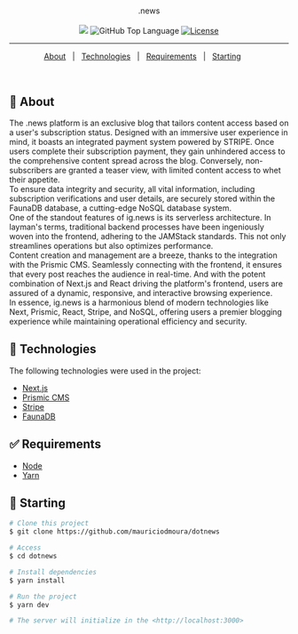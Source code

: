 <h1 align="center">

</h1>

<p align="center">
  .news 
  <br>
  <br>

  <img src="https://img.shields.io/badge/made_by-mauriciodmoura-blue">
  <img alt="GitHub Top Language" src="https://img.shields.io/github/languages/top/mauriciodmoura/dotnews">
  <a href="https://opensource.org/licenses/MIT">
    <img alt="License" src="https://img.shields.io/badge/license-MIT-blue">
  </a>

</p>

---

<p align="center">
  <a href="#dart-about">About</a> &#xa0; | &#xa0; 
  <a href="#rocket-technologies">Technologies</a> &#xa0; | &#xa0;
  <a href="#white_check_mark-requirements">Requirements</a> &#xa0; | &#xa0;
  <a href="#checkered_flag-starting">Starting</a> &#xa0; &#xa0;  &#xa0;
</p>

<br>

## :dart: About ##

The .news platform is an exclusive blog that tailors content access based on a user's subscription status. Designed with an immersive user experience in mind, it boasts an integrated payment system powered by STRIPE. Once users complete their subscription payment, they gain unhindered access to the comprehensive content spread across the blog. Conversely, non-subscribers are granted a teaser view, with limited content access to whet their appetite.
<br>
To ensure data integrity and security, all vital information, including subscription verifications and user details, are securely stored within the FaunaDB database, a cutting-edge NoSQL database system.
<br>
One of the standout features of ig.news is its serverless architecture. In layman's terms, traditional backend processes have been ingeniously woven into the frontend, adhering to the JAMStack standards. This not only streamlines operations but also optimizes performance.
<br>
Content creation and management are a breeze, thanks to the integration with the Prismic CMS. Seamlessly connecting with the frontend, it ensures that every post reaches the audience in real-time. And with the potent combination of Next.js and React driving the platform's frontend, users are assured of a dynamic, responsive, and interactive browsing experience.
<br>
In essence, ig.news is a harmonious blend of modern technologies like Next, Prismic, React, Stripe, and NoSQL, offering users a premier blogging experience while maintaining operational efficiency and security.
<br>

## :rocket: Technologies ##

The following technologies were used in the project:

- [Next.js](https://nextjs.org/)
- [Prismic CMS](https://prismic.io/)
- [Stripe](https://stripe.com/)
- [FaunaDB](https://fauna.com/)

## :white_check_mark: Requirements ##

- [Node](https://nodejs.org/en/)
- [Yarn](https://yarnpkg.com/lang/en/)

## :checkered_flag: Starting ##

```bash
# Clone this project
$ git clone https://github.com/mauriciodmoura/dotnews

# Access
$ cd dotnews

# Install dependencies
$ yarn install

# Run the project
$ yarn dev

# The server will initialize in the <http://localhost:3000>
```




